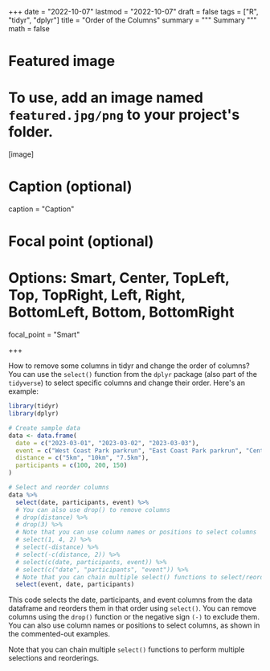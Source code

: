 +++
date = "2022-10-07"
lastmod = "2022-10-07"
draft = false
tags = ["R", "tidyr", "dplyr"]
title = "Order of the Columns"
summary = """
Summary
"""
math = false

# Featured image
# To use, add an image named `featured.jpg/png` to your project's folder. 
[image]
  # Caption (optional)
  caption = "Caption"
  
  # Focal point (optional)
  # Options: Smart, Center, TopLeft, Top, TopRight, Left, Right, BottomLeft, Bottom, BottomRight
  focal_point = "Smart"

+++

How to remove some columns in tidyr and change the order of columns?
You can use the `select()` function from the `dplyr` package (also part of the `tidyverse`) to select specific columns and change their order. Here's an example:


```r
library(tidyr)
library(dplyr)

# Create sample data
data <- data.frame(
  date = c("2023-03-01", "2023-03-02", "2023-03-03"),
  event = c("West Coast Park parkrun", "East Coast Park parkrun", "Central Park parkrun"),
  distance = c("5km", "10km", "7.5km"),
  participants = c(100, 200, 150)
)

# Select and reorder columns
data %>%
  select(date, participants, event) %>%
  # You can also use drop() to remove columns
  # drop(distance) %>%
  # drop(3) %>%
  # Note that you can use column names or positions to select columns
  # select(1, 4, 2) %>%
  # select(-distance) %>%
  # select(-c(distance, 2)) %>%
  # select(c(date, participants, event)) %>%
  # select(c("date", "participants", "event")) %>%
  # Note that you can chain multiple select() functions to select/reorder multiple times
  select(event, date, participants)
```

This code selects the date, participants, and event columns from the data dataframe and reorders them in that order using `select()`. You can remove columns using the `drop()` function or the negative sign `(-)` to exclude them. You can also use column names or positions to select columns, as shown in the commented-out examples.

Note that you can chain multiple `select()` functions to perform multiple selections and reorderings.
